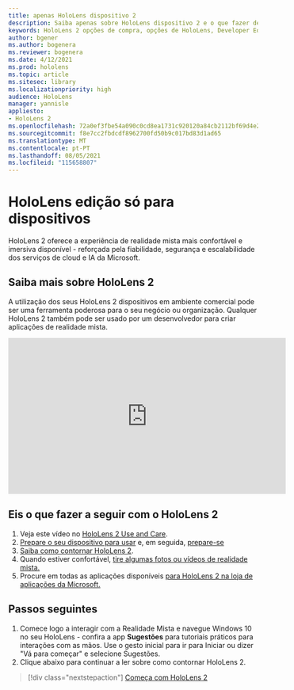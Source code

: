 ```yaml
---
title: apenas HoloLens dispositivo 2
description: Saiba apenas sobre HoloLens dispositivo 2 e o que fazer depois de obter um dos seus.
keywords: HoloLens 2 opções de compra, opções de HoloLens, Developer Edition
author: bgener
ms.author: bogenera
ms.reviewer: bogenera
ms.date: 4/12/2021
ms.prod: hololens
ms.topic: article
ms.sitesec: library
ms.localizationpriority: high
audience: HoloLens
manager: yannisle
appliesto:
- HoloLens 2
ms.openlocfilehash: 72a0ef3fbe54a090c0cd8ea1731c920120a84cb2112bf69d4e25ccddd1326d15
ms.sourcegitcommit: f8e7cc2fbdcdf8962700fd50b9c017bd83d1ad65
ms.translationtype: MT
ms.contentlocale: pt-PT
ms.lasthandoff: 08/05/2021
ms.locfileid: "115658807"
---
```

# <a name="hololens-2-device-only-edition"></a>HoloLens edição só para dispositivos

HoloLens 2 oferece a experiência de realidade mista mais confortável e imersiva disponível - reforçada pela fiabilidade, segurança e escalabilidade dos serviços de cloud e IA da Microsoft.

## <a name="learn-about-hololens-2"></a>Saiba mais sobre HoloLens 2
A utilização dos seus HoloLens 2 dispositivos em ambiente comercial pode ser uma ferramenta poderosa para o seu negócio ou organização. Qualquer HoloLens 2 também pode ser usado por um desenvolvedor para criar aplicações de realidade mista.

<iframe width="560" height="315" src="https://www.youtube.com/embed/XwOnHqiNAeU" frameborder="0" allow="accelerometer; autoplay; clipboard-write; encrypted-media; gyroscope; picture-in-picture" allowfullscreen></iframe>

## <a name="heres-what-to-do-next-with-the-hololens-2"></a>Eis o que fazer a seguir com o HoloLens 2

1. Veja este vídeo no [HoloLens 2 Use and Care](/hololens/hololens2-maintenance##HoloLens-2-Use-and-Care).
1. [Prepare o seu dispositivo para usar](/hololens/hololens2-setup) e, em seguida, [prepare-se](/hololens/hololens2-start)
1. [Saiba como contornar HoloLens 2](/hololens/holographic-home).
1. Quando estiver confortável, [tire algumas fotos ou vídeos de realidade mista.](/hololens/holographic-photos-and-videos)
1. Procure em todas as aplicações disponíveis [para HoloLens 2 na loja de aplicações da Microsoft.](/hololens/holographic-store-apps)

## <a name="next-steps"></a>Passos seguintes

1. Comece logo a interagir com a Realidade Mista e navegue Windows 10 no seu HoloLens - confira a app **Sugestões** para tutoriais práticos para interações com as mãos. Use o gesto inicial para ir para Iniciar ou dizer "Vá para começar" e selecione Sugestões.
1. Clique abaixo para continuar a ler sobre como contornar HoloLens 2.

> [!div class="nextstepaction"]
> [Começa com HoloLens 2](hololens2-basic-usage.md)